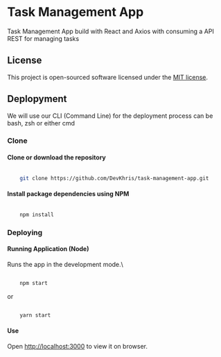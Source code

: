 # Task Management App

Task Management App build with React and Axios with consuming a API REST for managing tasks

## License

This project is open-sourced software licensed under the [MIT license](https://opensource.org/licenses/MIT).

## Deplopyment

We will use our CLI (Command Line) for the deployment process can be bash, zsh or either cmd

### Clone

#### Clone or download the repository 
```bash

	git clone https://github.com/DevKhris/task-management-app.git

```

#### Install package dependencies using NPM

```bash

	npm install

```

### Deploying 

#### Running Application (Node)

Runs the app in the development mode.\
```bash

	npm start

```

or

```bash

	yarn start

```

#### Use

Open [http://localhost:3000](http://localhost:3000) to view it on browser.
